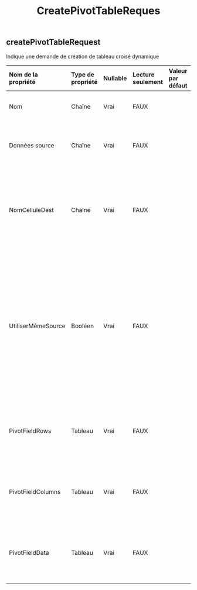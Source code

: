 ﻿---
title: CreatePivotTableReques
second_title: Aspose.Cells Cloud Documen
type: docs
url: /fr/specification/model/createpivottablerequest/
description: "Aspose.Cells Spécification du modèle cloud : CreatePivotTableRequest. Gérez sans effort Excel et d'autres feuilles de calcul avec des fonctionnalités telles que l'ouverture, la génération, l'édition, le fractionnement, la fusion, la comparaison et la conversion."
weight: 50
---
## **createPivotTableRequest**

 Indique une demande de création de tableau croisé dynamique

| Nom de la propriété| Type de propriété| Nullable| Lecture seulement| Valeur par défaut| Description|
|:- |:- |:- |:- |:- |:- |
| Nom| Chaîne| Vrai| FAUX|| Nom du tableau croisé dynamique|
| Données source| Chaîne| Vrai| FAUX|| Les données du nouveau cache de tableau croisé dynamique.|
| NomCelluleDest| Chaîne| Vrai| FAUX|| Cellule située dans le coin supérieur gauche de la plage de destination du rapport de tableau croisé dynamique.|
| UtiliserMêmeSource| Booléen| Vrai| FAUX|| Indique si vous utilisez la même source de données lorsqu'un autre tableau croisé dynamique existant a utilisé cette source de données. Si la propriété est vraie, cela économisera de la mémoire.|
| PivotFieldRows|Tableau<Integer> | Vrai| FAUX|| Représente les champs de ligne dans un rapport de tableau croisé dynamique.|
| PivotFieldColumns|Tableau<Integer> | Vrai| FAUX||Représente les champs de colonnes dans un rapport de tableau croisé dynamique.|
|PivotFieldData|Tableau<Integer> | Vrai| FAUX|| Représente les champs de données dans un rapport de tableau croisé dynamique.|

